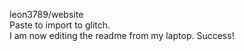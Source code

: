leon3789/website<br>
Paste to import to glitch.<br>
I am now editing the readme from my laptop. Success!